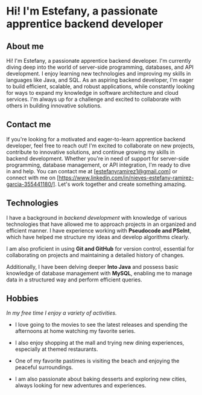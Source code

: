 # Hi! I'm Estefany, a passionate apprentice backend developer

## About me

Hi! I'm Estefany, a passionate apprentice backend developer. I'm currently diving deep into the world of server-side programming, databases, and API development. I enjoy learning new technologies and improving my skills in languages like Java, and SQL. As an aspiring backend developer, I'm eager to build efficient, scalable, and robust applications, while constantly looking for ways to expand my knowledge in software architecture and cloud services. I'm always up for a challenge and excited to collaborate with others in building innovative solutions.

## Contact me

If you're looking for a motivated and eager-to-learn apprentice backend developer, feel free to reach out! I'm excited to collaborate on new projects, contribute to innovative solutions, and continue growing my skills in backend development. Whether you're in need of support for server-side programming, database management, or API integration, I'm ready to dive in and help. You can contact me at [estefanyramirez1@gmail.com] or connect with me on [https://www.linkedin.com/in/nieves-estefany-ramirez-garcia-355441180/]. Let's work together and create something amazing.

## Technologies

I have a background in *backend development* with knowledge of various technologies that have allowed me to approach projects in an organized and efficient manner. I have experience working with **Pseudocode and PSeInt**, which have helped me structure my ideas and develop algorithms clearly.

 I am also proficient in using **Git and GitHub** for version control, essential for collaborating on projects and maintaining a detailed history of changes.

 Additionally, I have been delving deeper **Into Java** and possess basic knowledge of database management with **MySQL**, enabling me to manage data in a structured way and perform efficient queries.

## Hobbies

*In my free time I enjoy a variety of activities.*

- I love going to the movies to see the latest releases and spending the afternoons at home watching my favorite series.

- I also enjoy shopping at the mall and trying new dining experiences, especially at themed restaurants.

- One of my favorite pastimes is visiting the beach and enjoying the peaceful surroundings.

- I am also passionate about baking desserts and exploring new cities, always looking for new adventures and experiences.
